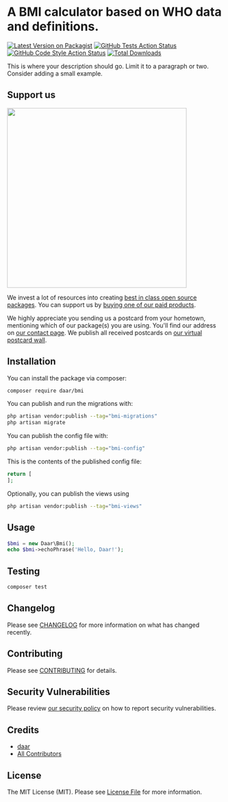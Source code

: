 # A BMI calculator based on WHO data and definitions.

[![Latest Version on Packagist](https://img.shields.io/packagist/v/daar/bmi.svg?style=flat-square)](https://packagist.org/packages/daar/bmi)
[![GitHub Tests Action Status](https://img.shields.io/github/actions/workflow/status/daar/bmi/run-tests.yml?branch=main&label=tests&style=flat-square)](https://github.com/daar/bmi/actions?query=workflow%3Arun-tests+branch%3Amain)
[![GitHub Code Style Action Status](https://img.shields.io/github/actions/workflow/status/daar/bmi/fix-php-code-style-issues.yml?branch=main&label=code%20style&style=flat-square)](https://github.com/daar/bmi/actions?query=workflow%3A"Fix+PHP+code+style+issues"+branch%3Amain)
[![Total Downloads](https://img.shields.io/packagist/dt/daar/bmi.svg?style=flat-square)](https://packagist.org/packages/daar/bmi)

This is where your description should go. Limit it to a paragraph or two. Consider adding a small example.

## Support us

[<img src="https://github-ads.s3.eu-central-1.amazonaws.com/bmi.jpg?t=1" width="419px" />](https://spatie.be/github-ad-click/bmi)

We invest a lot of resources into creating [best in class open source packages](https://spatie.be/open-source). You can support us by [buying one of our paid products](https://spatie.be/open-source/support-us).

We highly appreciate you sending us a postcard from your hometown, mentioning which of our package(s) you are using. You'll find our address on [our contact page](https://spatie.be/about-us). We publish all received postcards on [our virtual postcard wall](https://spatie.be/open-source/postcards).

## Installation

You can install the package via composer:

```bash
composer require daar/bmi
```

You can publish and run the migrations with:

```bash
php artisan vendor:publish --tag="bmi-migrations"
php artisan migrate
```

You can publish the config file with:

```bash
php artisan vendor:publish --tag="bmi-config"
```

This is the contents of the published config file:

```php
return [
];
```

Optionally, you can publish the views using

```bash
php artisan vendor:publish --tag="bmi-views"
```

## Usage

```php
$bmi = new Daar\Bmi();
echo $bmi->echoPhrase('Hello, Daar!');
```

## Testing

```bash
composer test
```

## Changelog

Please see [CHANGELOG](CHANGELOG.md) for more information on what has changed recently.

## Contributing

Please see [CONTRIBUTING](CONTRIBUTING.md) for details.

## Security Vulnerabilities

Please review [our security policy](../../security/policy) on how to report security vulnerabilities.

## Credits

- [daar](https://github.com/daar)
- [All Contributors](../../contributors)

## License

The MIT License (MIT). Please see [License File](LICENSE.md) for more information.
